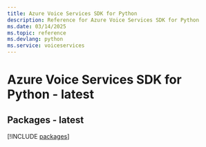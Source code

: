 ```yaml
---
title: Azure Voice Services SDK for Python
description: Reference for Azure Voice Services SDK for Python
ms.date: 03/14/2025
ms.topic: reference
ms.devlang: python
ms.service: voiceservices
---
```

# Azure Voice Services SDK for Python - latest
## Packages - latest
[!INCLUDE [packages](voice-services-index.md)]